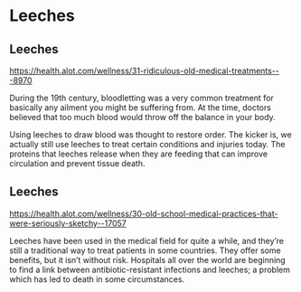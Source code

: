 # Leeches

## Leeches

<https://health.alot.com/wellness/31-ridiculous-old-medical-treatments---8970>

During the 19th century, bloodletting was a very common treatment for basically any ailment you might be suffering from. At the time, doctors believed that too much blood would throw off the balance in your body.

Using leeches to draw blood was thought to restore order. The kicker is, we actually still use leeches to treat certain conditions and injuries today. The proteins that leeches release when they are feeding that can improve circulation and prevent tissue death.

## Leeches

<https://health.alot.com/wellness/30-old-school-medical-practices-that-were-seriously-sketchy--17057>

Leeches have been used in the medical field for quite a while, and they’re still a traditional way to treat patients in some countries. They offer some benefits, but it isn’t without risk. Hospitals all over the world are beginning to find a link between antibiotic-resistant infections and leeches; a problem which has led to death in some circumstances.
